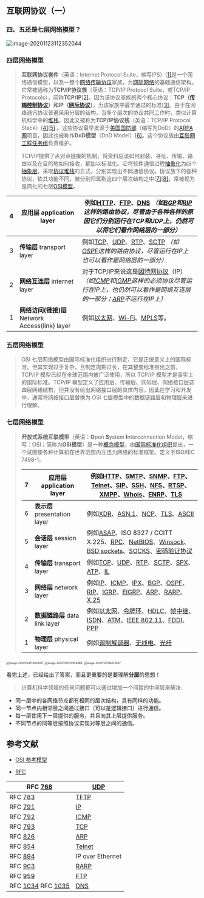 ## 互联网协议（一）

### 四、五还是七层网络模型？

![image-20201123112352044](../assets/image-20201123112352044.png)

### 四层网络模型

> **互联网协议套件**（英语：Internet Protocol Suite，缩写IPS）[[1\]](https://zh.wikipedia.org/wiki/TCP/IP协议族#cite_note-1)是一个网络通信模型，以及一整个[网络传输协议](https://zh.wikipedia.org/wiki/网络传输协议)家族，为[网际网络](https://zh.wikipedia.org/wiki/网际网络)的基础通信架构。它常被通称为**TCP/IP协议族**（英语：TCP/IP Protocol Suite，或TCP/IP Protocols），简称**TCP/IP**[[2\]](https://zh.wikipedia.org/wiki/TCP/IP协议族#cite_note-2)。因为该协议家族的两个核心协议：**TCP（[传输控制协议](https://zh.wikipedia.org/wiki/传输控制协议)）**和**IP（[网际协议](https://zh.wikipedia.org/wiki/网际协议)）**，为该家族中最早通过的标准[[3\]](https://zh.wikipedia.org/wiki/TCP/IP协议族#cite_note-3)。由于在网络通讯协议普遍采用分层的结构，当多个层次的协议共同工作时，类似计算机科学中的[堆栈](https://zh.wikipedia.org/wiki/堆栈)，因此又被称为**TCP/IP协议栈**（英语：TCP/IP Protocol Stack）[[4\]](https://zh.wikipedia.org/wiki/TCP/IP协议族#cite_note-4)[[5\]](https://zh.wikipedia.org/wiki/TCP/IP协议族#cite_note-5) 。这些协议最早发源于[美国国防部](https://zh.wikipedia.org/wiki/美国国防部)（缩写为DoD）的[ARPA网](https://zh.wikipedia.org/wiki/ARPA网)项目，因此也被称作**DoD模型**（DoD Model）[[6\]](https://zh.wikipedia.org/wiki/TCP/IP协议族#cite_note-6)。这个协议族由[互联网工程任务组](https://zh.wikipedia.org/wiki/互联网工程任务组)负责维护。
>
> TCP/IP提供了点对点链接的机制，将资料应该如何封装、寻址、传输、路由以及在目的地如何接收，都加以标准化。它将软件通信过程[抽象化](https://zh.wikipedia.org/wiki/抽象化_(計算機科學))为四个[抽象层](https://zh.wikipedia.org/wiki/抽象層)，采取[协议堆栈](https://zh.wikipedia.org/w/index.php?title=協定堆疊&action=edit&redlink=1)的方式，分别实现出不同通信协议。协议族下的各种协议，依其功能不同，被分别归属到这四个层次结构之中[[7\]](https://zh.wikipedia.org/wiki/TCP/IP协议族#cite_note-7)[[8\]](https://zh.wikipedia.org/wiki/TCP/IP协议族#cite_note-8)，常被视为是简化的七层[OSI模型](https://zh.wikipedia.org/wiki/OSI模型)。



| 4    | **应用层** application layer                    | 例如[HTTP](https://zh.wikipedia.org/wiki/超文本传输协议)、[FTP](https://zh.wikipedia.org/wiki/文件传输协议)、[DNS](https://zh.wikipedia.org/wiki/DNS) *（如[BGP](https://zh.wikipedia.org/wiki/边界网关协议)和[RIP](https://zh.wikipedia.org/wiki/路由信息协议)这样的路由协议，尽管由于各种各样的原因它们分别运行在TCP和UDP上，仍然可以将它们看作网络层的一部分）* |
| ---- | ----------------------------------------------- | ------------------------------------------------------------ |
| 3    | **传输层** transport layer                      | 例如[TCP](https://zh.wikipedia.org/wiki/传输控制协议)、[UDP](https://zh.wikipedia.org/wiki/用户数据报协议)、[RTP](https://zh.wikipedia.org/wiki/RTP)、[SCTP](https://zh.wikipedia.org/wiki/SCTP) *（如[OSPF](https://zh.wikipedia.org/wiki/OSPF)这样的路由协议，尽管运行在IP上也可以看作是网络层的一部分）* |
| 2    | **网络互连层** internet layer                   | 对于TCP/IP来说这是[因特网协议](https://zh.wikipedia.org/wiki/因特网协议)（IP） *（如[ICMP](https://zh.wikipedia.org/wiki/互联网控制消息协议)和[IGMP](https://zh.wikipedia.org/wiki/因特网组管理协议)这样的必须协议尽管运行在IP上，也仍然可以看作是网络互连层的一部分；[ARP](https://zh.wikipedia.org/wiki/地址解析协议)不运行在IP上）* |
| 1    | **网络访问(链接)层** Network Access(link) layer | 例如[以太网](https://zh.wikipedia.org/wiki/以太网)、[Wi-Fi](https://zh.wikipedia.org/wiki/Wi-Fi)、[MPLS](https://zh.wikipedia.org/wiki/多协议标签交换)等。 |



### 五层网络模型

> OSI 七层网络模型由国际标准化组织进行制定，它是正统意义上的国际标准。但其实现过于复杂，且制定周期过长，在其整套标准推出之前，TCP/IP 模型已经在全球范围内被广泛使用，所以 TCP/IP 模型才是事实上的国际标准。TCP/IP 模型定义了应用层、传输层、网际层、网络接口层这四层网络结构，但并没有给出网络接口层的具体内容，因此在学习和开发中，通常将网络接口层替换为 OSI 七层模型中的数据链路层和物理层来进行理解。

### 七层网络模型

> **开放式系统互联模型**（英语：**O**pen **S**ystem **I**nterconnection Model，缩写：OSI；简称为**OSI模型**）是一种[概念模型](https://zh.wikipedia.org/wiki/概念模型)，由[国际标准化组织](https://zh.wikipedia.org/wiki/国际标准化组织)提出，一个试图使各种计算机在世界范围内互连为网络的标准框架。定义于ISO/IEC 7498-1。
>
> | 7    | **应用层** application layer   | 例如[HTTP](https://zh.wikipedia.org/wiki/超文本传输协议)、[SMTP](https://zh.wikipedia.org/wiki/简单邮件传输协议)、[SNMP](https://zh.wikipedia.org/wiki/简单网络管理协议)、[FTP](https://zh.wikipedia.org/wiki/文件传输协议)、[Telnet](https://zh.wikipedia.org/wiki/Telnet)、[SIP](https://zh.wikipedia.org/wiki/会话发起协议)、[SSH](https://zh.wikipedia.org/wiki/Secure_Shell)、[NFS](https://zh.wikipedia.org/wiki/网络文件系统)、[RTSP](https://zh.wikipedia.org/wiki/RTSP)、[XMPP](https://zh.wikipedia.org/wiki/XMPP)、[Whois](https://zh.wikipedia.org/wiki/WHOIS)、[ENRP](https://zh.wikipedia.org/w/index.php?title=ENRP&action=edit&redlink=1)、[TLS](https://zh.wikipedia.org/wiki/傳輸層安全性協定) |
> | ---- | ------------------------------ | ------------------------------------------------------------ |
> | 6    | **表示层** presentation layer  | 例如[XDR](https://zh.wikipedia.org/wiki/外部数据表示法)、[ASN.1](https://zh.wikipedia.org/wiki/ASN.1)、[NCP](https://zh.wikipedia.org/wiki/网络控制协议)、[TLS](https://zh.wikipedia.org/wiki/TLS)、[ASCII](https://zh.wikipedia.org/wiki/ASCII) |
> | 5    | **会话层** session layer       | 例如[ASAP](https://zh.wikipedia.org/w/index.php?title=ASAP&action=edit&redlink=1)、ISO 8327 / CCITT X.225、[RPC](https://zh.wikipedia.org/wiki/遠程過程調用)、[NetBIOS](https://zh.wikipedia.org/wiki/NetBIOS)、[Winsock](https://zh.wikipedia.org/wiki/Winsock)、[BSD sockets](https://zh.wikipedia.org/wiki/Berkeley套接字)、[SOCKS](https://zh.wikipedia.org/wiki/SOCKS)、[密码验证协议](https://zh.wikipedia.org/wiki/PAP) |
> | 4    | **传输层** transport layer     | 例如[TCP](https://zh.wikipedia.org/wiki/传输控制协议)、[UDP](https://zh.wikipedia.org/wiki/用户数据报协议)、[RTP](https://zh.wikipedia.org/wiki/实时传输协议)、[SCTP](https://zh.wikipedia.org/wiki/流控制传输协议)、[SPX](https://zh.wikipedia.org/wiki/序列分組交換)、[ATP](https://zh.wikipedia.org/wiki/AppleTalk)、[IL](https://zh.wikipedia.org/w/index.php?title=IL_Protocol&action=edit&redlink=1) |
> | 3    | **网络层** network layer       | 例如[IP](https://zh.wikipedia.org/wiki/网际协议)、[ICMP](https://zh.wikipedia.org/wiki/互联网控制消息协议)、[IPX](https://zh.wikipedia.org/wiki/互联网分组交换协议)、[BGP](https://zh.wikipedia.org/wiki/边界网关协议)、[OSPF](https://zh.wikipedia.org/wiki/OSPF)、[RIP](https://zh.wikipedia.org/wiki/路由信息协议)、[IGRP](https://zh.wikipedia.org/wiki/IGRP)、[EIGRP](https://zh.wikipedia.org/wiki/EIGRP)、[ARP](https://zh.wikipedia.org/wiki/地址解析协议)、[RARP](https://zh.wikipedia.org/wiki/RARP)、[X.25](https://zh.wikipedia.org/wiki/X.25) |
> | 2    | **数据链路层** data link layer | 例如[以太网](https://zh.wikipedia.org/wiki/以太网)、[令牌环](https://zh.wikipedia.org/wiki/令牌环)、[HDLC](https://zh.wikipedia.org/wiki/HDLC)、[帧中继](https://zh.wikipedia.org/wiki/帧中继)、[ISDN](https://zh.wikipedia.org/wiki/ISDN)、[ATM](https://zh.wikipedia.org/wiki/异步传输模式)、[IEEE 802.11](https://zh.wikipedia.org/wiki/IEEE_802.11)、[FDDI](https://zh.wikipedia.org/wiki/FDDI)、[PPP](https://zh.wikipedia.org/wiki/点对点协议) |
> | 1    | **物理层** physical layer      | 例如[调制解调器](https://zh.wikipedia.org/wiki/數據機)、[无线电](https://zh.wikipedia.org/wiki/无线电)、[光纤](https://zh.wikipedia.org/wiki/光纤) |

<img src="../assets/image-20201123113934017.png" alt="image-20201123113934017" style="zoom:50%;" />

<img src="../assets/image-20201123113954868.png" alt="image-20201123113954868" style="zoom:50%;" />

<img src="../assets/image-20201123114013497.png" alt="image-20201123114013497" style="zoom:50%;" />





看完上述，已经给出了答案，而且更重要的是要理解**分层**的思想！

> 计算机科学领域的任何问题都可以通过增加一个间接的中间层来解决.

- 同一层中的各网络节点都有相同的层次结构，具有同样的功能。
- 同一节点内相邻层之间通过接口（可以是逻辑接口）进行通信。
- 每一层使用下一层提供的服务，并且向其上层提供服务。
- 不同节点的同等层按照协议实现对等层之间的通信。



## 参考文献

- [OSI 参考模型](https://zh.wikipedia.org/wiki/OSI%E6%A8%A1%E5%9E%8B)

- [RFC](https://zh.wikipedia.org/wiki/RFC)

| RFC [768](https://tools.ietf.org/html/rfc768)                | [UDP](https://zh.wikipedia.org/wiki/用户数据报协议)    |
| ------------------------------------------------------------ | ------------------------------------------------------ |
| RFC [783](https://tools.ietf.org/html/rfc783)                | [TFTP](https://zh.wikipedia.org/wiki/简单文件传输协议) |
| RFC [791](https://tools.ietf.org/html/rfc791)                | [IP](https://zh.wikipedia.org/wiki/网际协议)           |
| RFC [792](https://tools.ietf.org/html/rfc792)                | [ICMP](https://zh.wikipedia.org/wiki/ICMP)             |
| RFC [793](https://tools.ietf.org/html/rfc793)                | [TCP](https://zh.wikipedia.org/wiki/TCP)               |
| RFC [826](https://tools.ietf.org/html/rfc826)                | [ARP](https://zh.wikipedia.org/wiki/ARP)               |
| RFC [854](https://tools.ietf.org/html/rfc854)                | [Telnet](https://zh.wikipedia.org/wiki/Telnet)         |
| RFC [894](https://tools.ietf.org/html/rfc894)                | IP over Ethernet                                       |
| RFC [903](https://tools.ietf.org/html/rfc903)                | [RARP](https://zh.wikipedia.org/wiki/逆地址解析协议)   |
| RFC [959](https://tools.ietf.org/html/rfc959)                | [FTP](https://zh.wikipedia.org/wiki/文件传输协议)      |
| RFC [1034](https://tools.ietf.org/html/rfc1034) RFC [1035](https://tools.ietf.org/html/rfc1035) | [DNS](https://zh.wikipedia.org/wiki/域名系统)          |

